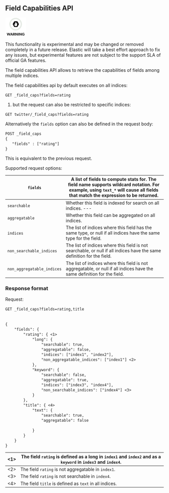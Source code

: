 ## Field Capabilities API

![Warning](images/icons/warning.png)

This functionality is experimental and may be changed or removed completely in a future release. Elastic will take a best effort approach to fix any issues, but experimental features are not subject to the support SLA of official GA features.

The field capabilities API allows to retrieve the capabilities of fields among multiple indices.

The field capabilities api by default executes on all indices:
    
    
    GET _field_caps?fields=rating

  1. but the request can also be restricted to specific indices: 


    
    
    GET twitter/_field_caps?fields=rating

Alternatively the `fields` option can also be defined in the request body:
    
    
    POST _field_caps
    {
       "fields" : ["rating"]
    }

This is equivalent to the previous request.

Supported request options:

`fields`| A list of fields to compute stats for. The field name supports wildcard notation. For example, using `text_*` will cause all fields that match the expression to be returned.     
---|---   
`searchable`| Whether this field is indexed for search on all indices.     ---|---    
`aggregatable`| Whether this field can be aggregated on all indices.     
`indices`| The list of indices where this field has the same type, or null if all indices have the same type for the field.     
`non_searchable_indices`| The list of indices where this field is not searchable, or null if all indices have the same definition for the field.     
`non_aggregatable_indices`| The list of indices where this field is not aggregatable, or null if all indices have the same definition for the field.   
  
### Response format

Request:
    
    
    GET _field_caps?fields=rating,title
    
    
    {
        "fields": {
            "rating": { <1>
                "long": {
                    "searchable": true,
                    "aggregatable": false,
                    "indices": ["index1", "index2"],
                    "non_aggregatable_indices": ["index1"] <2>
                },
                "keyword": {
                    "searchable": false,
                    "aggregatable": true,
                    "indices": ["index3", "index4"],
                    "non_searchable_indices": ["index4"] <3>
                }
            },
            "title": { <4>
                "text": {
                    "searchable": true,
                    "aggregatable": false
    
                }
            }
        }
    }

<1>| The field `rating` is defined as a long in `index1` and `index2` and as a `keyword` in `index3` and `index4`.     
---|---    
<2>| The field `rating` is not aggregatable in `index1`.     
<3>| The field `rating` is not searchable in `index4`.     
<4>| The field `title` is defined as `text` in all indices. 
